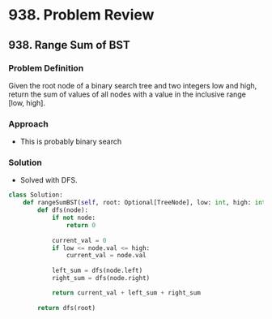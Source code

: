 # 938. Problem Review

## 938. Range Sum of BST

### Problem Definition
Given the root node of a binary search tree and two integers low and high, return the sum of values of all nodes with a value in the inclusive range [low, high].

### Approach
- This is probably binary search

### Solution
- Solved with DFS.

```python
class Solution:
    def rangeSumBST(self, root: Optional[TreeNode], low: int, high: int) -> int:
        def dfs(node):
            if not node:
                return 0
            
            current_val = 0
            if low <= node.val <= high:
                current_val = node.val
            
            left_sum = dfs(node.left)
            right_sum = dfs(node.right)

            return current_val + left_sum + right_sum
        
        return dfs(root)
